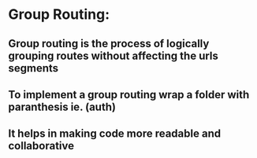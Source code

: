 # Group Routing:
##  Group routing is the process of logically grouping routes without affecting the urls segments

## To implement a group routing wrap a folder with paranthesis ie. (auth)
## It helps in making code more readable and collaborative